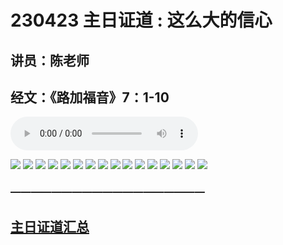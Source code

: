 # 230423 主日证道 : 这么大的信心
## 讲员：陈老师
## 经文：《路加福音》7：1-10

<audio controls src="./230423.mp3"></audio>

![](./images/1.jpg)
![](./images/2.jpg)
![](./images/3.jpg)
![](./images/4.jpg)
![](./images/5.jpg)
![](./images/6.jpg)
![](./images/7.jpg)
![](./images/8.jpg)
![](./images/9.jpg)
![](./images/10.jpg)
![](./images/11.jpg)
![](./images/12.jpg)
![](./images/13.jpg)
![](./images/14.jpg)
![](./images/15.jpg)
![](./images/16.jpg)



### ———————————————————

## [主日证道汇总](https://nccchurch.github.io/Sermons/)
